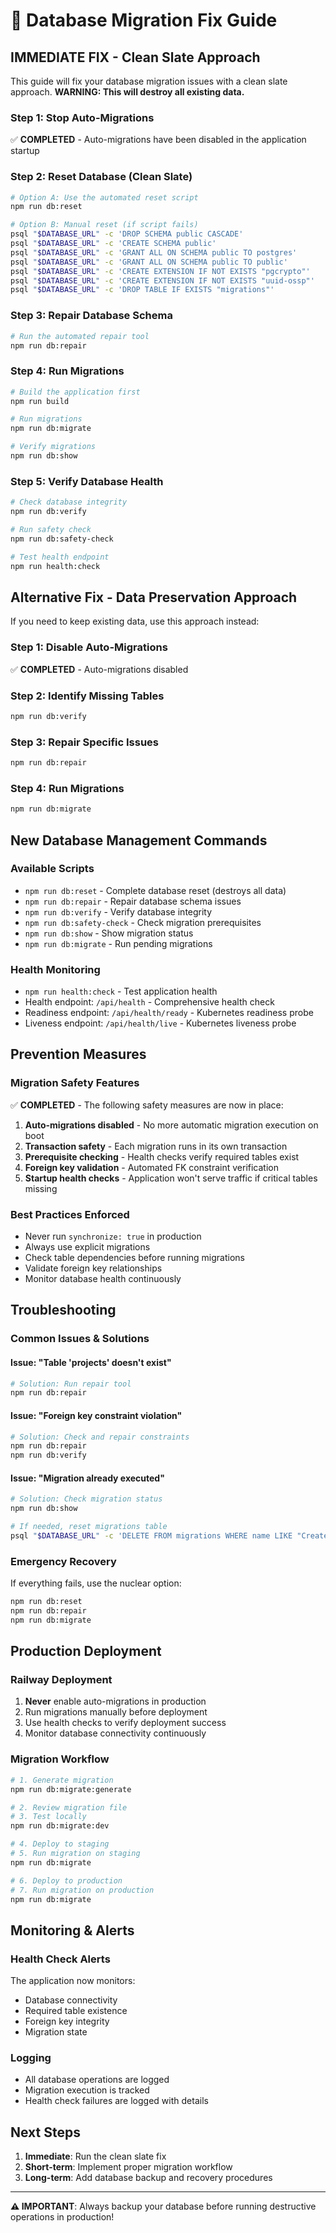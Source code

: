 # 🚨 Database Migration Fix Guide

## **IMMEDIATE FIX - Clean Slate Approach**

This guide will fix your database migration issues with a clean slate approach. **WARNING: This will destroy all existing data.**

### **Step 1: Stop Auto-Migrations**
✅ **COMPLETED** - Auto-migrations have been disabled in the application startup

### **Step 2: Reset Database (Clean Slate)**
```bash
# Option A: Use the automated reset script
npm run db:reset

# Option B: Manual reset (if script fails)
psql "$DATABASE_URL" -c 'DROP SCHEMA public CASCADE'
psql "$DATABASE_URL" -c 'CREATE SCHEMA public'
psql "$DATABASE_URL" -c 'GRANT ALL ON SCHEMA public TO postgres'
psql "$DATABASE_URL" -c 'GRANT ALL ON SCHEMA public TO public'
psql "$DATABASE_URL" -c 'CREATE EXTENSION IF NOT EXISTS "pgcrypto"'
psql "$DATABASE_URL" -c 'CREATE EXTENSION IF NOT EXISTS "uuid-ossp"'
psql "$DATABASE_URL" -c 'DROP TABLE IF EXISTS "migrations"'
```

### **Step 3: Repair Database Schema**
```bash
# Run the automated repair tool
npm run db:repair
```

### **Step 4: Run Migrations**
```bash
# Build the application first
npm run build

# Run migrations
npm run db:migrate

# Verify migrations
npm run db:show
```

### **Step 5: Verify Database Health**
```bash
# Check database integrity
npm run db:verify

# Run safety check
npm run db:safety-check

# Test health endpoint
npm run health:check
```

## **Alternative Fix - Data Preservation Approach**

If you need to keep existing data, use this approach instead:

### **Step 1: Disable Auto-Migrations**
✅ **COMPLETED** - Auto-migrations disabled

### **Step 2: Identify Missing Tables**
```bash
npm run db:verify
```

### **Step 3: Repair Specific Issues**
```bash
npm run db:repair
```

### **Step 4: Run Migrations**
```bash
npm run db:migrate
```

## **New Database Management Commands**

### **Available Scripts**
- `npm run db:reset` - Complete database reset (destroys all data)
- `npm run db:repair` - Repair database schema issues
- `npm run db:verify` - Verify database integrity
- `npm run db:safety-check` - Check migration prerequisites
- `npm run db:show` - Show migration status
- `npm run db:migrate` - Run pending migrations

### **Health Monitoring**
- `npm run health:check` - Test application health
- Health endpoint: `/api/health` - Comprehensive health check
- Readiness endpoint: `/api/health/ready` - Kubernetes readiness probe
- Liveness endpoint: `/api/health/live` - Kubernetes liveness probe

## **Prevention Measures**

### **Migration Safety Features**
✅ **COMPLETED** - The following safety measures are now in place:

1. **Auto-migrations disabled** - No more automatic migration execution on boot
2. **Transaction safety** - Each migration runs in its own transaction
3. **Prerequisite checking** - Health checks verify required tables exist
4. **Foreign key validation** - Automated FK constraint verification
5. **Startup health checks** - Application won't serve traffic if critical tables missing

### **Best Practices Enforced**
- Never run `synchronize: true` in production
- Always use explicit migrations
- Check table dependencies before running migrations
- Validate foreign key relationships
- Monitor database health continuously

## **Troubleshooting**

### **Common Issues & Solutions**

#### **Issue: "Table 'projects' doesn't exist"**
```bash
# Solution: Run repair tool
npm run db:repair
```

#### **Issue: "Foreign key constraint violation"**
```bash
# Solution: Check and repair constraints
npm run db:repair
npm run db:verify
```

#### **Issue: "Migration already executed"**
```bash
# Solution: Check migration status
npm run db:show

# If needed, reset migrations table
psql "$DATABASE_URL" -c 'DELETE FROM migrations WHERE name LIKE "CreateProjects%"'
```

### **Emergency Recovery**
If everything fails, use the nuclear option:
```bash
npm run db:reset
npm run db:repair
npm run db:migrate
```

## **Production Deployment**

### **Railway Deployment**
1. **Never** enable auto-migrations in production
2. Run migrations manually before deployment
3. Use health checks to verify deployment success
4. Monitor database connectivity continuously

### **Migration Workflow**
```bash
# 1. Generate migration
npm run db:migrate:generate

# 2. Review migration file
# 3. Test locally
npm run db:migrate:dev

# 4. Deploy to staging
# 5. Run migration on staging
npm run db:migrate

# 6. Deploy to production
# 7. Run migration on production
npm run db:migrate
```

## **Monitoring & Alerts**

### **Health Check Alerts**
The application now monitors:
- Database connectivity
- Required table existence
- Foreign key integrity
- Migration state

### **Logging**
- All database operations are logged
- Migration execution is tracked
- Health check failures are logged with details

## **Next Steps**

1. **Immediate**: Run the clean slate fix
2. **Short-term**: Implement proper migration workflow
3. **Long-term**: Add database backup and recovery procedures

---

**⚠️ IMPORTANT**: Always backup your database before running destructive operations in production!
